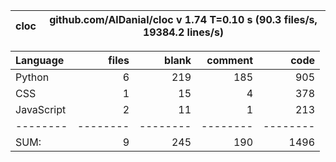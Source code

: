 cloc|github.com/AlDanial/cloc v 1.74  T=0.10 s (90.3 files/s, 19384.2 lines/s)
--- | ---

Language|files|blank|comment|code
:-------|-------:|-------:|-------:|-------:
Python|6|219|185|905
CSS|1|15|4|378
JavaScript|2|11|1|213
--------|--------|--------|--------|--------
SUM:|9|245|190|1496

